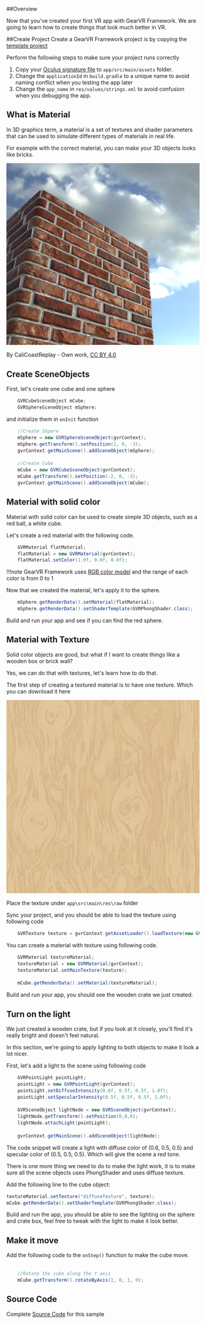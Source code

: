 ##Overview

Now that you've created your first VR app with GearVR Framework. We are going to learn how to create things that look much better in VR.

##Create Project
Create a GearVR Framework project is by copying the [template project](https://github.com/nitosan/GearVRf-template) 

Perform the following steps to make sure your project runs correctly

1. Copy your [Oculus signature file](https://developer.oculus.com/osig/) to `app/src/main/assets` folder.
1. Change the `applicationId` in `build.gradle` to a unique name to avoid naming conflict when you testing the app later
1. Change the `app_name` in `res/values/strings.xml` to avoid confusion when you debugging the app.

## What is Material
In 3D graphics term, a material is a set of textures and shader parameters that can be used to simulate different types of materials in real life.

For example with the correct material, you can make your 3D objects looks like bricks.

![](/images/tutorial_material_2.png)

By CaliCoastReplay - Own work, [CC BY 4.0](https://commons.wikimedia.org/w/index.php?curid=55131278)

## Create SceneObjects
First, let's create one cube and one sphere

```java
    GVRCubeSceneObject mCube;
    GVRSphereSceneObject mSphere;
```

and initialize them in `onInit` function

```java
    //Create Shpere
    mSphere = new GVRSphereSceneObject(gvrContext);
    mSphere.getTransform().setPosition(2, 0, -3);
    gvrContext.getMainScene().addSceneObject(mSphere);

    //Create Cube
    mCube = new GVRCubeSceneObject(gvrContext);
    mCube.getTransform().setPosition(-2, 0, -3);
    gvrContext.getMainScene().addSceneObject(mCube);
```


## Material with solid color

Material with solid color can be used to create simple 3D objects, such as a red ball, a white cube.

Let's create a red material with the following code.

```java
    GVRMaterial flatMaterial;
    flatMaterial = new GVRMaterial(gvrContext);
    flatMaterial.setColor(1.0f, 0.0f, 0.0f);
```

!!!note
    GearVR Framework uses [RGB color model](https://en.wikipedia.org/wiki/RGB_color_model) and the range of each color is from 0 to 1 

Now that we created the material, let's apply it to the sphere.
```java
    mSphere.getRenderData().setMaterial(flatMaterial);
    mSphere.getRenderData().setShaderTemplate(GVRPhongShader.class);
```

Build and run your app and see if you can find the red sphere.

## Material with Texture

Solid color objects are good, but what if I want to create things like a wooden box or brick wall? 

Yes, we can do that with textures, let's learn how to do that.

The first step of creating a textured material is to have one texture. Which you can download it here

![](/images/crate_wood.jpg)

Place the texture under `app\src\main\res\raw` folder

Sync your project, and you should be able to load the texture using following code

```java
    GVRTexture texture = gvrContext.getAssetLoader().loadTexture(new GVRAndroidResource(gvrContext, R.raw.crate_wood));
```

You can create a material with texture using following code.

```java
    GVRMaterial textureMaterial;
    textureMaterial = new GVRMaterial(gvrContext);
    textureMaterial.setMainTexture(texture);

    mCube.getRenderData().setMaterial(textureMaterial);
```

Build and run your app, you should see the wooden crate we just created.

## Turn on the light

We just created a wooden crate, but if you look at it closely, you'll find it's really bright and doesn't feel natural. 

In this section, we're going to apply lighting to both objects to make it look a lot nicer.

First, let's add a light to the scene using following code

```java
    GVRPointLight pointLight;
    pointLight = new GVRPointLight(gvrContext);
    pointLight.setDiffuseIntensity(0.6f, 0.5f, 0.5f, 1.0f);
    pointLight.setSpecularIntensity(0.5f, 0.5f, 0.5f, 1.0f);

    GVRSceneObject lightNode = new GVRSceneObject(gvrContext);
    lightNode.getTransform().setPosition(0,0,0);
    lightNode.attachLight(pointLight);

    gvrContext.getMainScene().addSceneObject(lightNode);
```

The code snippet will create a light with diffuse color of (0.6, 0.5, 0.5) and specular color of (0.5, 0.5, 0.5). Which will give the scene a red tone.

There is one more thing we need to do to make the light work, it is to make sure all the scene objects uses PhongShader and uses diffuse texture.

Add the following line to the cube object:
```java
textureMaterial.setTexture("diffuseTexture", texture);
mCube.getRenderData().setShaderTemplate(GVRPhongShader.class);
```

Build and run the app, you should be able to see the lighting on the sphere and crate box, feel free to tweak with the light to make it look better.


## Make it move

Add the following code to the `onStep()` function to make the cube move.
```java

    //Rotate the cube along the Y axis
    mCube.getTransform().rotateByAxis(1, 0, 1, 0);

```

## Source Code
Complete [Source Code](https://github.com/gearvrf/GearVRf-Demos) for this sample

